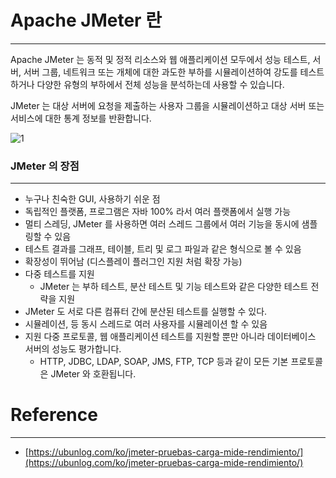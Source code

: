 # Apache JMeter 란

---

Apache JMeter 는 동적 및 정적 리소스와 웹 애플리케이션 모두에서 성능 테스트, 서버, 서버 그룹, 네트워크 또는 개체에 대한 과도한 부하를 시뮬레이션하여 강도를 테스트하거나 다양한 유형의 부하에서 전체 성능을 분석하는데 사용할 수 있습니다.

JMeter 는 대상 서버에 요청을 제출하는 사용자 그룹을 시뮬레이션하고 대상 서버 또는 서비스에 대한 통계 정보를 반환합니다.

![1](https://user-images.githubusercontent.com/41246605/208686946-7444a9dc-6a69-4799-be7f-43eb2da917b2.png)


### JMeter 의 장점

---

- 누구나 친숙한 GUI, 사용하기 쉬운 점
- 독립적인 플랫폼, 프로그램은 자바 100% 라서 여러 플랫폼에서 실행 가능
- 멀티 스레딩, JMeter 를 사용하면 여러 스레드 그룹에서 여러 기능을 동시에 샘플링할 수 있음
- 테스트 결과를 그래프, 테이블, 트리 및 로그 파일과 같은 형식으로 볼 수 있음
- 확장성이 뛰어남 (디스플레이 플러그인 지원 처럼 확장 가능)
- 다중 테스트를 지원
    - JMeter 는 부하 테스트, 분산 테스트 및 기능 테스트와 같은 다양한 테스트 전략을 지원
- JMeter 도 서로 다른 컴퓨터 간에 분산된 테스트를 실행할 수 있다.
- 시뮬레이션, 등 동시 스레드로 여러 사용자를 시뮬레이션 할 수 있음
- 지원 다중 프로토콜, 웹 애플리케이션 테스트를 지원할 뿐만 아니라 데이터베이스 서버의 성능도 평가합니다.
    - HTTP, JDBC, LDAP, SOAP, JMS, FTP, TCP 등과 같이 모든 기본 프로토콜은 JMeter 와 호환됩니다.

# Reference

---

- [https://ubunlog.com/ko/jmeter-pruebas-carga-mide-rendimiento/](https://ubunlog.com/ko/jmeter-pruebas-carga-mide-rendimiento/)


